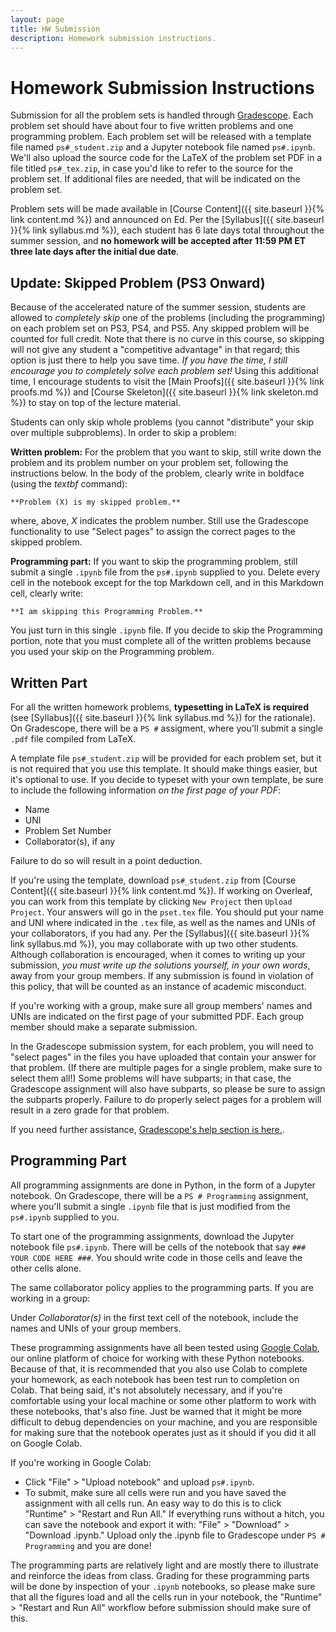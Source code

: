 ```yaml
---
layout: page
title: HW Submission
description: Homework submission instructions.
---
```

# Homework Submission Instructions

Submission for all the problem sets is handled through [Gradescope](https://www.gradescope.com/courses/801399). Each 
problem set should have about four to five written problems and one programming problem. Each problem set will be
released with a template file named `ps#_student.zip` and a Jupyter notebook file named `ps#.ipynb`. We'll also
upload the source code for the LaTeX of the problem set PDF in a file titled `ps#_tex.zip`, in case you'd like to
refer to the source for the problem set. If additional files are needed, that will be indicated on the problem set.

Problem sets will be made available in [Course Content]({{ site.baseurl }}{% link content.md %}) and announced on Ed. Per
the [Syllabus]({{ site.baseurl }}{% link syllabus.md %}), each student has 6 late days total throughout the summer session,
and **no homework will be accepted after 11:59 PM ET three late days after the initial due date**.

## Update: Skipped Problem (PS3 Onward)
Because of the accelerated nature of the summer session, students are allowed to *completely skip* one of the problems
(including the programming) on each problem set on PS3, PS4, and PS5. Any skipped problem will be counted for full credit. 
Note that there is no curve in this course, so skipping will not give any student a "competitive advantage" in that 
regard; this option is just there to help you save time. *If you have the time, I still encourage you to completely solve each problem set!*
Using this additional time, I encourage students to visit the [Main Proofs]({{ site.baseurl }}{% link proofs.md %}) and 
[Course Skeleton]({{ site.baseurl }}{% link skeleton.md %}) to stay on top of the lecture material.

Students can only skip whole problems (you cannot "distribute" your skip over multiple subproblems). In order to skip a problem:

**Written problem:** For the problem that you want to skip, still write down the problem and its problem number on your
problem set, following the instructions below. In the body of the problem, clearly write in boldface (using the *textbf* command):

    **Problem (X) is my skipped problem.**

where, above, *X* indicates the problem number. Still use the Gradescope functionality to use "Select pages" to assign the
correct pages to the skipped problem.

**Programming part:** If you want to skip the programming problem, still submit a single `.ipynb` file from the 
`ps#.ipynb` supplied to you. Delete every cell in the notebook except for the top Markdown cell, and in this Markdown cell,
clearly write:

    **I am skipping this Programming Problem.**

You just turn in this single `.ipynb` file. If you decide to skip the Programming portion, note that you must complete 
all of the written problems because you used your skip on the Programming problem.

## Written Part
For all the written homework problems, **typesetting in LaTeX is required** (see [Syllabus]({{ site.baseurl }}{% link syllabus.md %})
for the rationale). On Gradescope, there will be a `PS #` assigment, where you'll submit a single `.pdf` file compiled from LaTeX.

A template file `ps#_student.zip` will be provided for each problem set, but it is not required that you use this template.
It should make things easier, but it's optional to use. If you decide to typeset with your own template, be sure to include
the following information *on the first page of your PDF*:

- Name
- UNI
- Problem Set Number
- Collaborator(s), if any

Failure to do so will result in a point deduction.

If you're using the template, download `ps#_student.zip` from [Course Content]({{ site.baseurl }}{% link content.md %}). If
working on Overleaf, you can work from this template by clicking `New Project` then `Upload Project`. Your answers will
go in the `pset.tex` file. You should put your name and UNI where indicated in the `.tex` file, as well as the names
and UNIs of your collaborators, if you had any. Per the [Syllabus]({{ site.baseurl }}{% link syllabus.md %}), you may
collaborate with up two other students. Although collaboration is encouraged, when it comes to writing up your submission,
*you must write up the solutions yourself, in your own words*, away from your group members. If any submission is found
in violation of this policy, that will be counted as an instance of academic misconduct.

If you're working with a group, make sure all group members' names and UNIs are indicated on the first page of your submitted PDF.
Each group member should make a separate submission.

In the Gradescope submission system, for each problem, you will need to "select pages" in the files you have uploaded that
contain your answer for that problem. (If there are multiple pages for a single problem, make sure to select them all!)
Some problems will have subparts; in that case, the Gradescope assignment will also have subparts, so please be sure to
assign the subparts properly. Failure to do properly select pages for a problem will result in a zero grade for that problem.

If you need further assistance, [Gradescope's help section is here.](https://help.gradescope.com/article/ccbpppziu9-student-submit-work#submitting_to_your_assignment).

## Programming Part
All programming assignments are done in Python, in the form of a Jupyter notebook. On Gradescope, there will be a `PS # Programming`
assignment, where you'll submit a single `.ipynb` file that is just modified from the `ps#.ipynb` supplied to you.

To start one of the programming assignments, download the Jupyter notebook file `ps#.ipynb`. 
There will be cells of the notebook that say `### YOUR CODE HERE ###`. You should write code in those cells and leave the other cells alone.

The same collaborator policy applies to the programming parts. If you are working in a group:

Under *Collaborator(s)* in the first text cell of the notebook, include the names and UNIs of your group members.

These programming assignments have all been tested using [Google Colab](https://colab.research.google.com/), our online
platform of choice for working with these Python notebooks. Because of that, it is recommended that you also use Colab 
to complete your homework, as each notebook has been test run to completion on Colab. That being said, it's not 
absolutely necessary, and if you're comfortable using your local machine or some other platform to work with these 
notebooks, that's also fine. Just be warned that it might be more difficult to debug dependencies on your machine, and 
you are responsible for making sure that the notebook operates just as it should if you did it all on Google Colab.

If you're working in Google Colab:
- Click "File" > "Upload notebook" and upload `ps#.ipynb`.
- To submit, make sure all cells were run and you have saved the assignment with all cells run. An easy way to do this is to click "Runtime" > "Restart and Run All." If everything runs without a hitch, you can save the notebook and export it with: "File" > "Download" > "Download .ipynb." Upload only the .ipynb file to Gradescope under `PS # Programming` and you are done!

The programming parts are relatively light and are mostly there to illustrate and reinforce the ideas from
class. Grading for these programming parts will be done by inspection of your `.ipynb` notebooks, so please make sure
that all the figures load and all the cells run in your notebook, the "Runtime" > "Restart and Run All" workflow before
submission should make sure of this.